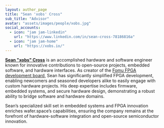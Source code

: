 ```yaml
---
layout: author_page
title: "Sean 'xobs' Cross"
sub_title: "Advisor"
avatar: "assets/images/people/xobs.jpg"
social_accounts:
  - icon: "jam jam-linkedin"
    url: "https://www.linkedin.com/in/sean-cross-78186816a"
  - icon: "jam jam-home"
    url: "https://xobs.io/"
---
```

**[Sean "xobs" Cross](https://xobs.io/)** is an accomplished hardware and software engineer known for innovative contributions to open-source projects, embedded software, and hardware interfaces. As creator of the [Fomu FPGA development board](https://github.com/im-tomu/fomu-hardware), Sean has significantly simplified FPGA development, enabling newcomers and seasoned developers alike to easily engage with custom hardware projects. His deep expertise includes firmware, embedded systems, and secure hardware design, demonstrating a robust ability to bridge software and hardware domains.

Sean’s specialized skill set in embedded systems and FPGA innovation enriches wafer.space’s capabilities, ensuring the company remains at the forefront of hardware-software integration and open-source semiconductor innovation.
